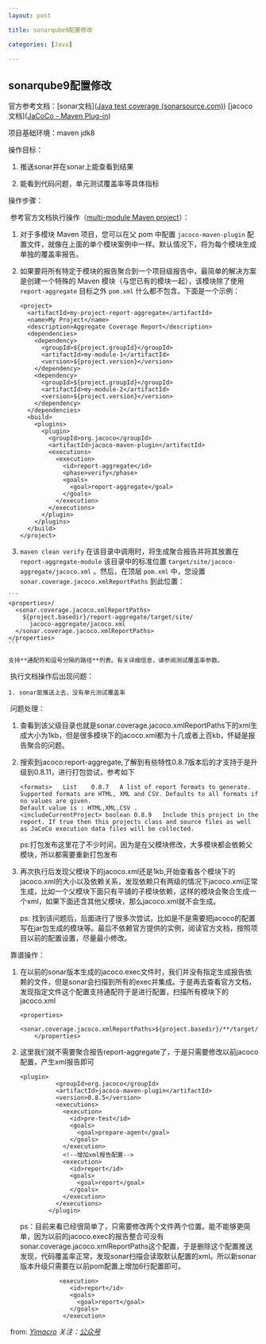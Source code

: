 ```yaml
---
layout: post

title: sonarqube9配置修改

categories: [Java]

---
```




## sonarqube9配置修改

官方参考文档：[sonar文档]([Java test coverage (sonarsource.com)](https://docs.sonarsource.com/sonarqube/9.9/analyzing-source-code/test-coverage/java-test-coverage/))  [jacoco文档]([JaCoCo - Maven Plug-in](https://www.jacoco.org/jacoco/trunk/doc/maven.html))

项目基础环境：maven jdk8

操作目标：

1. 推送sonar并在sonar上能查看到结果

2. 能看到代码问题，单元测试覆盖率等具体指标

操作步骤：

​	参考官方文档执行操作（[multi-module Maven project](https://docs.sonarsource.com/sonarqube/9.9/analyzing-source-code/test-coverage/java-test-coverage/#multi-module-maven-project)）：

 1. 对于多模块 Maven 项目，您可以在父 pom 中配置 `jacoco-maven-plugin` 配置文件，就像在上面的单个模块案例中一样。默认情况下，将为每个模块生成单独的覆盖率报告。

 2. 如果要将所有特定于模块的报告聚合到一个项目级报告中，最简单的解决方案是创建一个特殊的 Maven 模块（与您已有的模块一起），该模块除了使用 `report-aggregate` 目标之外 `pom.xml` 什么都不包含。下面是一个示例：

    ```
    <project>
      <artifactId>my-project-report-aggregate</artifactId>
      <name>My Project</name>
      <description>Aggregate Coverage Report</description>
      <dependencies>
        <dependency>
          <groupId>${project.groupId}</groupId>
          <artifactId>my-module-1</artifactId>
          <version>${project.version}</version>
        </dependency>
        <dependency>
          <groupId>${project.groupId}</groupId>
          <artifactId>my-module-2</artifactId>
          <version>${project.version}</version>
        </dependency>
      </dependencies>
      <build>
        <plugins>
          <plugin>
            <groupId>org.jacoco</groupId>
            <artifactId>jacoco-maven-plugin</artifactId>
            <executions>
              <execution>
                <id>report-aggregate</id>
                <phase>verify</phase>
                <goals>
                  <goal>report-aggregate</goal>
                </goals>
              </execution>
            </executions>
          </plugin>
        </plugins>
      </build>
    </project>
    ```

  3. `maven clean verify` 在该目录中调用时，将生成聚合报告并将其放置在 `report-aggregate-module` 该目录中的标准位置 `target/site/jacoco-aggregate/jacoco.xml` 。然后，在顶层 `pom.xml` 中，您设置 `sonar.coverage.jacoco.xmlReportPaths` 到此位置：

    ```
    <properties>/
      <sonar.coverage.jacoco.xmlReportPaths>
        ${project.basedir}/report-aggregate/target/site/
          jacoco-aggregate/jacoco.xml
      </sonar.coverage.jacoco.xmlReportPaths>
    </properties>
    ```

    支持**通配符和逗号分隔的路径**列表。有关详细信息，请参阅测试覆盖率参数。

    

​	执行文档操作后出现问题：

	1. sonar能推送上去，没有单元测试覆盖率



​	问题处理：

 1. 查看到该父级目录也就是sonar.coverage.jacoco.xmlReportPaths下的xml生成大小为1kb，但是很多模块下的jacoco.xml都为十几或者上百kb，怀疑是报告聚合的问题。

 2. 搜索到jacoco:report-aggregate,了解到有些特性0.8.7版本后的才支持于是升级到0.8.11，进行打包尝试，参考如下

    ```
    <formats>	List	0.8.7	A list of report formats to generate. Supported formats are HTML, XML and CSV. Defaults to all formats if no values are given.
    Default value is : HTML,XML,CSV .
    <includeCurrentProject>	boolean	0.8.9	Include this project in the report. If true then this projects class and source files as well as JaCoCo execution data files will be collected.
    ```

    ps:打包发布这里花了不少时间，因为是在父模块修改，大多模块都会依赖父模块，所以都需要重新打包发布

3. 再次执行后发现父模块下的jacoco.xml还是1kb,开始查看各个模块下的jacoco.xml的大小以及依赖关系，发现依赖只有两级的情况下jacoco.xml正常生成，比如一个父模块下面只有平铺的子模块依赖，这样的模块会聚合生成一个xml，如果下面还含其他父模块，那么jacoco.xml就不会生成。

    ps: 找到该问题后，后面进行了很多次尝试，比如是不是需要把jacoco的配置写在jar包生成的模块等。最后不依赖官方提供的实例，阅读官方文档，按照项目以前的配置设置，尽量最小修改。



​	靠谱操作：

  1. 在以前的sonar版本生成的jacoco.exec文件时，我们并没有指定生成报告依赖的文件，但是sonar会扫描到所有的exec并集成。于是再去查看官方文档，发现指定文件这个配置支持通配符于是进行配置，扫描所有模块下的jacoco.xml

     ```
     <properties>
             <sonar.coverage.jacoco.xmlReportPaths>${project.basedir}/**/target/site/jacoco/jacoco.xml</sonar.coverage.jacoco.xmlReportPaths>
         </properties>
     ```

  2. 这里我们就不需要聚合报告report-aggregate了，于是只需要修改以前jacoco配置，产生xml报告即可

     ```
     <plugin> 
               <groupId>org.jacoco</groupId>  
               <artifactId>jacoco-maven-plugin</artifactId>  
               <version>0.8.5</version>  
               <executions> 
                 <execution> 
                   <id>pre-test</id>  
                   <goals> 
                     <goal>prepare-agent</goal> 
                   </goals> 
                 </execution>
                 <!--增加xml报告配置-->
                 <execution>
                   <id>report</id>
                   <goals>
                     <goal>report</goal>
                   </goals>
                 </execution>
               </executions> 
             </plugin>
     ```

     ps：目前来看已经很简单了，只需要修改两个文件两个位置。能不能够更简单，因为以前的jacoco.exec的报告整合可没有sonar.coverage.jacoco.xmlReportPaths这个配置，于是删除这个配置推送发现，代码覆盖率正常，发现sonar扫描会读取默认配置的xml。所以新sonar版本升级只需要在以前pom配置上增加6行配置即可。

     ```
     			<execution>
                   <id>report</id>
                   <goals>
                     <goal>report</goal>
                   </goals>
                 </execution>
     ```

     

​	from: *[Yimacro](https://yimacro.github.io/)    关注：[公众号](https://mp.weixin.qq.com/s?__biz=Mzg4Njc0NTY0OQ==&mid=2247483761&idx=1&sn=d6b86854330d02875d47f7dde2c543aa&chksm=cf95be2ff8e237393e99a7d99c18280195d9006e407c5d3b0121413017d28305f84cffb1cd83#rd)*





